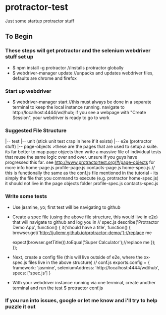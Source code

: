 # protractor-test
Just some startup protractor stuff

## To Begin
### These steps will get protractor and the selenium webdriver stuff set up
* $ npm install -g protractor //installs protractor globally
* $ webdriver-manager update //unpacks and updates webdriver files, defaults are chrome and firefox

### Start up webdriver
* $ webdriver-manager start //this must always be done in a separate terminal to keep the local instance running. navigate to http://localhost:4444/wd/hub; if you see a webpage with "Create Session", your webdriver is ready to go to work

### Suggested File Structure
|-- test
    |-- unit (stick unit test crap in here if it exists)
    |-- e2e (protractor stuff)
      |-- page-objects >these are the pages that are used to setup a suite. its far better to map page objects then write a massive file of individual tests that reuse the same logic over and over. unsure if you guys have progressed this far. see http://www.protractortest.org/#/page-objects for more info
          home-page.js
          profile-page.js
          contacts-page.js
      home-spec.js // this is functionally the same as the conf.js file mentioned in the tutorial - its simply the file that you command to execute (e.g. protractor home-spec.js) it should not live in the page objects folder
      profile-spec.js
      contacts-spec.js

### Write some tests
* Use jasmine, yo; first test will be navigating to github
* Create a spec file (using the above file structure, this would live in e2e) that will navigate to github and log you in
// spec.js
describe('Protractor Demo App', function() {
  it('should have a title', function() {
    browser.get('http://juliemr.github.io/protractor-demo/');//replace me

    expect(browser.getTitle()).toEqual('Super Calculator');//replace me
  });
});
* Next, create a config file (this will live outside of e2e, where the xx-spec.js files live in the above structure)
// conf.js
exports.config = {
  framework: 'jasmine',
  seleniumAddress: 'http://localhost:4444/wd/hub',
  specs: ['spec.js']
}
* With your webdriver instance running via one terminal, create another terminal and run the test
$ protractor conf.js

### If you run into issues, google or let me know and i'll try to help puzzle it out

